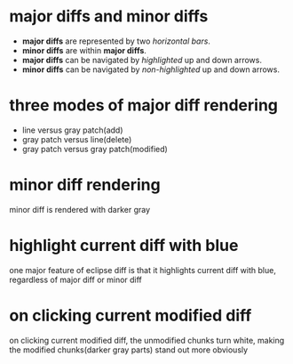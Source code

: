 # major diffs and minor diffs
- **major diffs** are represented by two *horizontal bars*.
- **minor diffs** are within **major diffs**.
- **major diffs** can be navigated by *highlighted* up and down arrows.
- **minor diffs** can be navigated by *non-highlighted* up and down arrows.

# three modes of major diff rendering
- line versus gray patch(add)
- gray patch versus line(delete)
- gray patch versus gray patch(modified)

# minor diff rendering
minor diff is rendered with darker gray

# highlight current diff with blue
one major feature of eclipse diff is that it highlights current diff with blue, regardless of major diff or minor diff

# on clicking current modified diff
on clicking current modified diff, the unmodified chunks turn white, making the modified chunks(darker gray parts) stand out more obviously
